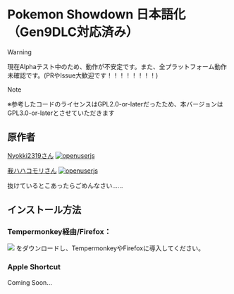 # Pokemon Showdown 日本語化（Gen9DLC対応済み）

> [!WARNING]
> 現在Alphaテスト中のため、動作が不安定です。また、全プラットフォーム動作未確認です。(PRやIssue大歓迎です！！！！！！！！)

> [!NOTE]
> ※参考したコードのライセンスはGPL2.0-or-laterだったため、本バージョンはGPL3.0-or-laterとさせていただきます


## 原作者

[Nyokki2319さん](https://nyokki2319.hatenablog.com/entry/2017/11/01/233117)   <a href="https://openuserjs.org/scripts/nyokki/SD_JP_translation"><img src="https://img.shields.io/badge/openuserjs-Gen8-blue" alt="openuserjs" /></a>

[我ハハコモリさん](https://warehaha.hatenablog.ecom/ntry/script/psja)  <a href="[https://openuserjs.org/scripts/nyokki/SD_JP_translation](https://greasyfork.org/ja/scripts/374779-showdown-%E6%97%A5%E6%9C%AC%E8%AA%9E%E5%8C%96%E3%82%B9%E3%82%AF%E3%83%AA%E3%83%97%E3%83%88)"><img src="https://img.shields.io/badge/GreeseFork-Gen7-red" alt="openuserjs" /></a>


抜けているとこあったらごめんなさい......


## インストール方法

### Tempermonkey経由/Firefox：

<a href="https://github.com/miruku-39percent/Pokemon-Showdown-Japanese-Pack/blob/main/Showdown_Japanese_for_PCbrowser.js"><img src="https://img.shields.io/badge/9.0.0alpha-こちら-green"/></a>
をダウンロードし、TempermonkeyやFirefoxに導入してください。

### Apple Shortcut

Coming Soon...
